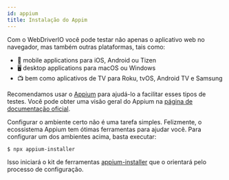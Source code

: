 ```yaml
---
id: appium
title: Instalação do Appim
---
```


Com o WebDriverIO você pode testar não apenas o aplicativo web no navegador, mas também outras plataformas, tais como:

- 📱 mobile applications para iOS, Android ou Tizen
- 🖥️ desktop applications para macOS ou Windows
- 📺 bem como aplicativos de TV para Roku, tvOS, Android TV e Samsung

Recomendamos usar o [Appium](https://appium.io/) para ajudá-lo a facilitar esses tipos de testes. Você pode obter uma visão geral do Appium na [página de documentação oficial](https://appium.io/docs/en/2.0/intro/).

Configurar o ambiente certo não é uma tarefa simples. Felizmente, o ecossistema Appium tem ótimas ferramentas para ajudar você. Para configurar um dos ambientes acima, basta executar:

```sh
$ npx appium-installer
```

Isso iniciará o kit de ferramentas [appium-installer](https://github.com/AppiumTestDistribution/appium-installer) que o orientará pelo processo de configuração.
